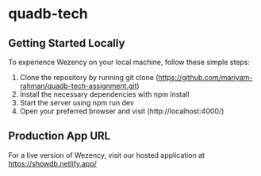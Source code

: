 # quadb-tech
## Getting Started Locally

To experience Wezency on your local machine, follow these simple steps:

1. Clone the repository by running git clone (https://github.com/mariyam-rahman/quadb-tech-assignment.git)
2. Install the necessary dependencies with npm install
3. Start the server using npm run dev
4. Open your preferred browser and visit (http://localhost:4000/)

## Production App URL

For a live version of Wezency, visit our hosted application at https://showdb.netlify.app/
